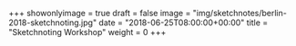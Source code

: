 +++
showonlyimage = true
draft = false
image = "img/sketchnotes/berlin-2018-sketchnoting.jpg"
date = "2018-06-25T08:00:00+00:00"
title = "Sketchnoting Workshop"
weight = 0
+++

